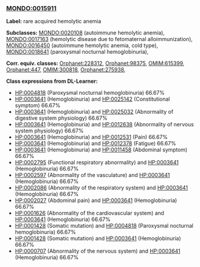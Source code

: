 
### [MONDO:0015911](http://purl.obolibrary.org/obo/MONDO_0015911)
**Label:** rare acquired hemolytic anemia

**Subclasses:** [MONDO:0020108](http://purl.obolibrary.org/obo/MONDO_0020108) (autoimmune hemolytic anemia), [MONDO:0017163](http://purl.obolibrary.org/obo/MONDO_0017163) (hemolytic disease due to fetomaternal alloimmunization), [MONDO:0016450](http://purl.obolibrary.org/obo/MONDO_0016450) (autoimmune hemolytic anemia, cold type), [MONDO:0018641](http://purl.obolibrary.org/obo/MONDO_0018641) (paroxysmal nocturnal hemoglobinuria), 

**Corr. equiv. classes:** [Orphanet:228312](http://www.orpha.net/ORDO/Orphanet_228312), [Orphanet:98375](http://www.orpha.net/ORDO/Orphanet_98375), [OMIM:615399](http://purl.obolibrary.org/obo/OMIM_615399), [Orphanet:447](http://www.orpha.net/ORDO/Orphanet_447), [OMIM:300818](http://purl.obolibrary.org/obo/OMIM_300818), [Orphanet:275938](http://www.orpha.net/ORDO/Orphanet_275938), 

**Class expressions from DL-Learner:**

- [HP:0004818](http://purl.obolibrary.org/obo/HP_0004818) (Paroxysmal nocturnal hemoglobinuria) 66.67%
- [HP:0003641](http://purl.obolibrary.org/obo/HP_0003641) (Hemoglobinuria) and [HP:0025142](http://purl.obolibrary.org/obo/HP_0025142) (Constitutional symptom) 66.67%
- [HP:0003641](http://purl.obolibrary.org/obo/HP_0003641) (Hemoglobinuria) and [HP:0025032](http://purl.obolibrary.org/obo/HP_0025032) (Abnormality of digestive system physiology) 66.67%
- [HP:0003641](http://purl.obolibrary.org/obo/HP_0003641) (Hemoglobinuria) and [HP:0012638](http://purl.obolibrary.org/obo/HP_0012638) (Abnormality of nervous system physiology) 66.67%
- [HP:0003641](http://purl.obolibrary.org/obo/HP_0003641) (Hemoglobinuria) and [HP:0012531](http://purl.obolibrary.org/obo/HP_0012531) (Pain) 66.67%
- [HP:0003641](http://purl.obolibrary.org/obo/HP_0003641) (Hemoglobinuria) and [HP:0012378](http://purl.obolibrary.org/obo/HP_0012378) (Fatigue) 66.67%
- [HP:0003641](http://purl.obolibrary.org/obo/HP_0003641) (Hemoglobinuria) and [HP:0011458](http://purl.obolibrary.org/obo/HP_0011458) (Abdominal symptom) 66.67%
- [HP:0002795](http://purl.obolibrary.org/obo/HP_0002795) (Functional respiratory abnormality) and [HP:0003641](http://purl.obolibrary.org/obo/HP_0003641) (Hemoglobinuria) 66.67%
- [HP:0002597](http://purl.obolibrary.org/obo/HP_0002597) (Abnormality of the vasculature) and [HP:0003641](http://purl.obolibrary.org/obo/HP_0003641) (Hemoglobinuria) 66.67%
- [HP:0002086](http://purl.obolibrary.org/obo/HP_0002086) (Abnormality of the respiratory system) and [HP:0003641](http://purl.obolibrary.org/obo/HP_0003641) (Hemoglobinuria) 66.67%
- [HP:0002027](http://purl.obolibrary.org/obo/HP_0002027) (Abdominal pain) and [HP:0003641](http://purl.obolibrary.org/obo/HP_0003641) (Hemoglobinuria) 66.67%
- [HP:0001626](http://purl.obolibrary.org/obo/HP_0001626) (Abnormality of the cardiovascular system) and [HP:0003641](http://purl.obolibrary.org/obo/HP_0003641) (Hemoglobinuria) 66.67%
- [HP:0001428](http://purl.obolibrary.org/obo/HP_0001428) (Somatic mutation) and [HP:0004818](http://purl.obolibrary.org/obo/HP_0004818) (Paroxysmal nocturnal hemoglobinuria) 66.67%
- [HP:0001428](http://purl.obolibrary.org/obo/HP_0001428) (Somatic mutation) and [HP:0003641](http://purl.obolibrary.org/obo/HP_0003641) (Hemoglobinuria) 66.67%
- [HP:0000707](http://purl.obolibrary.org/obo/HP_0000707) (Abnormality of the nervous system) and [HP:0003641](http://purl.obolibrary.org/obo/HP_0003641) (Hemoglobinuria) 66.67%


